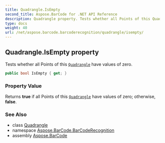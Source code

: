 ```yaml
---
title: Quadrangle.IsEmpty
second_title: Aspose.BarCode for .NET API Reference
description: Quadrangle property. Tests whether all Points of this Quadrangle have values of zero
type: docs
weight: 40
url: /net/aspose.barcode.barcoderecognition/quadrangle/isempty/
---
```

## Quadrangle.IsEmpty property

Tests whether all Points of this [`Quadrangle`](../) have values of zero.

```csharp
public bool IsEmpty { get; }
```

### Property Value

Returns **true** if all Points of this [`Quadrangle`](../) have values of zero; otherwise, **false**.

### See Also

* class [Quadrangle](../)
* namespace [Aspose.BarCode.BarCodeRecognition](../../quadrangle/)
* assembly [Aspose.BarCode](../../../)


